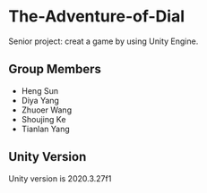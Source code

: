 # The-Adventure-of-Dial
Senior project: creat a game by using Unity Engine.
## Group Members
* Heng Sun
* Diya Yang
* Zhuoer Wang
* Shoujing Ke
* Tianlan Yang
## Unity Version
Unity version is 2020.3.27f1
